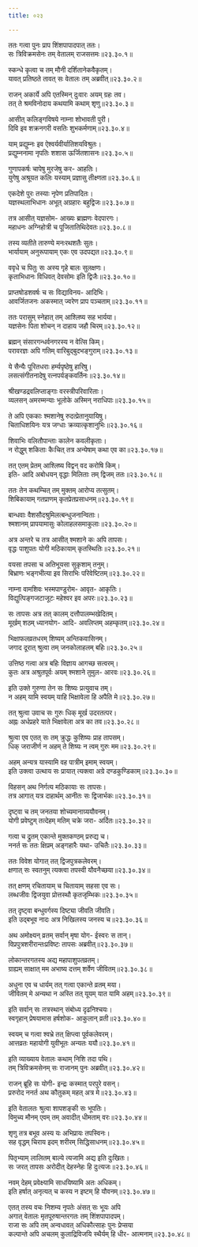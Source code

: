 ```yaml
---
title: ०२३

---
```

  
  
ततः गत्वा पुनः प्राप शिंशपापादपात् ततः।  
सः त्रिविक्रमसेनः तम् वेतालम् राजसत्तमः॥२३.३०.१॥  
  
स्कन्धे कृत्वा च तम् मौनी दर्शितानेकवैकृतम्।  
यावत् प्रतिष्ठते तावत् सः वेतालः तम् अब्रवीत्॥२३.३०.२॥  
  
राजन् अकार्ये अपि एतस्मिन् दुःवारः अयम् ग्रहः तव।  
तत् ते श्रमविनोदाय कथयामि कथाम् शृणु॥२३.३०.३॥  
  
आसीत् कलिङ्गविषये नाम्ना शोभावती पुरी।  
दिवि इव शक्रनगरी वसतिः शुभकर्मणाम्॥२३.३०.४॥  
  
याम् प्रद्युम्नः इव ऐश्वर्यवीर्यातिशयविश्रुतः।  
प्रद्युम्ननामा नृपतिः शशास ऊर्जितशासनः॥२३.३०.५॥  
  
गुणापकर्षः चापेषु मुरजेषु कर- आहतिः।  
युगेषु अश्रूयत कलिः यस्याम् प्रज्ञासु तीक्ष्णता॥२३.३०.६॥  
  
एकदेशे पुरः तस्याः नृपेण प्रतिपादितः।  
यज्ञस्थलाभिधानः अभूत् अग्रहारः बहुद्विजः॥२३.३०.७॥  
  
तत्र आसीत् यज्ञसोम- आख्यः ब्राह्मणः वेदपारगः।  
महाधनः अग्निहोत्री च पूजितातिथिदेवतः॥२३.३०.८॥  
  
तस्य व्यतीते तारुण्ये मनःरथशतैः सुतः।  
भार्यायाम् अनुरूपायाम् एकः एव उदपद्यत॥२३.३०.९॥  
  
ववृधे च पितुः सः अस्य गृहे बालः सुलक्षणः।  
कृताभिधानः विधिवत् देवसोमः इति द्विजैः॥२३.३०.१०॥  
  
प्राप्तषोडशवर्षः च सः विद्याविनय- आदिभिः।  
आवर्जितजनः अकस्मात् ज्वरेण प्राप पञ्चताम्॥२३.३०.११॥  
  
ततः परासुम् स्नेहात् तम् आश्लिष्य सह भार्यया।  
यज्ञसेनः पिता शोचन् न दाहाय जहौ चिरम्॥२३.३०.१२॥  
  
ब्रह्मन् संसारगन्धर्वनगरस्य न वेत्सि किम्।  
परावरज्ञः अपि गतिम् वारिबुद्बुदभङ्गुराम्॥२३.३०.१३॥  
  
ये सैन्यैः पूरितधराः हर्म्यपृष्ठेषु हारिषु।  
लसत्संगीतनादेषु रत्नपर्यङ्कवर्तिनः॥२३.३०.१४॥  
  
श्रीखण्डद्रवलिप्ताङ्गाः वरस्त्रीपरिवारिताः।  
व्यलसन् अमरम्मन्याः भूलोके अस्मिन् नराधिपाः॥२३.३०.१५॥  
  
ते अपि एककाः श्मशानेषु रुदत्प्रेतानुयायिषु।  
चिताधिशयिनः यत्र जग्धाः क्रव्यात्कृशानुभिः॥२३.३०.१६॥  
  
शिवाभिः वलितौपान्ताः कालेन कवलीकृताः।  
न रोद्धुम् शकिताः कैःचित् तत्र अन्येषाम् कथा एव का॥२३.३०.१७॥  
  
तत् एतम् प्रेतम् आश्लिष्य विद्वन् वद करोषि किम्।  
इति- आदि अबोधयन् वृद्धाः मिलिताः तम् द्विजम् ततः॥२३.३०.१८॥  
  
ततः तेन कथम्चित् तम् मुक्तम् आरोप्य तत्सुतम्।  
शिबिकायाम् गतप्राणम् कृतप्रेतप्रसाधनम्॥२३.३०.१९॥  
  
बान्धवाः वैशसौदश्रुमिलत्बन्धुजनान्विताः।  
श्मशानम् प्रापयामासुः कोलाहलसमाकुलाः॥२३.३०.२०॥  
  
अत्र अन्तरे च तत्र आसीत् श्मशाने कः अपि तापसः।  
वृद्धः पाशुपतः योगी मठिकायाम् कृतस्थितिः॥२३.३०.२१॥  
  
वयसा तपसा च अतिभूयसा सुकृशाम् तनुम्।  
बिभ्राणः भङ्गभीत्या इव सिराभिः परिवेष्टितम्॥२३.३०.२२॥  
  
नाम्ना वामशिवः भस्मपाण्डुरोम- आवृत- आकृतिः।  
विद्युत्पिङ्गजटाजूटः महेश्वर इव अपरः॥२३.३०.२३॥  
  
सः तापसः अत्र तत् कालम् दत्तौपालम्भखेदितम्।  
मूर्खम् शठम् ध्यानयोग- आदि- अवलिप्तम् अहम्कृतम्॥२३.३०.२४॥  
  
भिक्षाफलव्रतधरम् शिष्यम् अन्तिकवासिनम्।  
जगाद दूरात् श्रुत्वा तम् जनकोलाहलम् बहिः॥२३.३०.२५॥  
  
उत्तिष्ठ गत्वा अत्र बहिः विज्ञाय आगच्छ सत्वरम्।  
कुतः अत्र अश्रुतपूर्वः अयम् श्मशाने तुमुल- आरवः॥२३.३०.२६॥  
  
इति उक्ते गुरुणा तेन सः शिष्यः प्रत्युवाच तम्।  
न अहम् यामि स्वयम् याहि भिक्षावेला हि अपैति मे॥२३.३०.२७॥  
  
तत् श्रुत्वा उवाच सः गुरुः धिक् मूर्ख उदरतत्पर।  
अह्नः अर्धप्रहरे याते भिक्षावेला अत्र का तव॥२३.३०.२८॥  
  
श्रुत्वा एव एतत् सः तम् क्रुद्धः कुशिष्यः प्राह तापसम्।  
धिक् जराजीर्ण न अहम् ते शिष्यः न त्वम् गुरुः मम॥२३.३०.२९॥  
  
अहम् अन्यत्र यास्यामि वह पात्रीम् इमाम् स्वयम्।  
इति उक्त्वा उत्थाय सः प्रायात् त्यक्त्वा अग्रे दण्डकुण्डिकाम्॥२३.३०.३०॥  
  
विहसन् अथ निर्गत्य मठिकायाः सः तापसः।  
तत्र आगात् यत्र दाहार्थम् आनीतः सः द्विजार्भकः॥२३.३०.३१॥  
  
दृष्ट्वा च तम् जनतया शोच्यमानाग्र्ययौवनम्।  
योगी प्रवेष्टुम् तत्देहम् मतिम् चक्रे जरा- अर्दितः॥२३.३०.३२॥  
  
गत्वा च द्रुतम् एकान्ते मुक्तकण्ठम् प्ररुद्य च।  
ननर्त सः ततः क्षिप्रम् अङ्गहारैः यथा- उचितैः॥२३.३०.३३॥  
  
ततः विवेश योगात् तत् द्विजपुत्रकलेवरम्।  
क्षणात् सः स्वतनुम् त्यक्त्वा तपस्वी यौवनैच्छया॥२३.३०.३४॥  
  
तत् क्षणम् रचितायाम् च चितायाम् सहसा एव सः।  
लब्धजीवः द्विजयुवा प्रोत्तस्थौ कृतजृम्भिकः॥२३.३०.३५॥  
  
तत् दृष्ट्वा बन्धुवर्गस्य दिष्ट्या जीवति जीवति।  
इति उद्बभूव नादः अत्र निखिलस्य जनस्य च॥२३.३०.३६॥  
  
अथ अमोक्ष्यन् व्रतम् सर्वान् मृषा योग- ईस्वरः स तान्।  
विप्रपुत्रशरीरान्तःप्रविष्टः तापसः अब्रवीत्॥२३.३०.३७॥  
  
लोकान्तरगतस्य अद्य महापाशुपतव्रतम्।  
ग्राह्यम् साक्षात् मम अभाष्य दत्तम् शर्वेण जीवितम्॥२३.३०.३८॥  
  
अधुना एव च धार्यम् तत् गत्वा एकान्ते व्रतम् मया।  
जीवितम् मे अन्यथा न अस्ति तत् यूयम् यात यामि अहम्॥२३.३०.३९॥  
  
इति सर्वान् सः तत्रस्थान् संबोध्य दृढनिश्चयः।  
स्वगृहान् प्रेषयामास हर्षशोक- आकुलान् व्रती॥२३.३०.४०॥  
  
स्वयम् च गत्वा श्वभ्रे तत् क्षिप्त्वा पूर्वकलेवरम्।  
आत्तव्रतः महायोगी युवीभूतः अन्यतः ययौ॥२३.३०.४१॥  
  
इति व्याख्याय वेतालः कथाम् निशि तदा पथि।  
तम् त्रिविक्रमसेनम् सः राजानम् पुनः अब्रवीत्॥२३.३०.४२॥  
  
राजन् ब्रूहि सः योगी- इन्द्रः कस्मात् परपुरे वसन्।  
प्ररुरोद ननर्त अथ कौतुकम् महत् अत्र मे॥२३.३०.४३॥  
  
इति वेतालतः श्रुत्वा शापशङ्की सः भूपतिः।  
विमुच्य मौनम् एवम् तम् अवादीत् धीमताम् वरः॥२३.३०.४४॥  
  
शृणु तत्र बभूव अस्य यः अभिप्रायः तपस्विनः।  
सह वृद्धम् चिराय इदम् शरीरम् सिद्धिसाधनम्॥२३.३०.४५॥  
  
पितृभ्याम् लालितम् बाल्ये त्यजामि अद्य इति दुःखितः।  
सः जरत् तापसः अरोदीत् देहस्नेहः हि दुःत्यजः॥२३.३०.४६॥  
  
नवम् देहम् प्रवेक्ष्यामि साधयिष्यामि अतः अधिकम्।  
इति हर्षात् अनृत्यत् च कस्य न इष्टम् हि यौवनम्॥२३.३०.४७॥  
  
एतत् तस्य वचः निशम्य नृपतेः अंसत् सः भूयः अपि  
अगात् वेतालः मृतपूरुषान्तरगतः तम् शिंशपापादपम्।  
राजा सः अपि तम् अन्वधावत् अधिकौत्साहः पुनः प्रेप्सया  
कल्पान्ते अपि अचलम् कुलाद्रिविजयि स्थैर्यम् हि धीर- आत्मनाम्॥२३.३०.४८॥